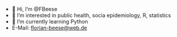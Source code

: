 - 👋 Hi, I’m @FBeese
- 👀 I’m interested in public health, socia epidemiology, R, statistics
- 🌱 I’m currently learning Python
- E-Mail: florian-beese@web.de

<!---
FBeese/FBeese is a ✨ special ✨ repository because its `README.md` (this file) appears on your GitHub profile.
You can click the Preview link to take a look at your changes.
--->
